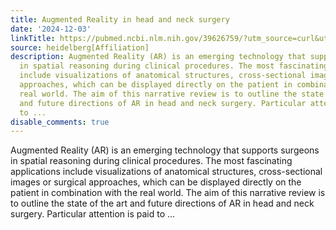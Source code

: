 ```yaml
---
title: Augmented Reality in head and neck surgery
date: '2024-12-03'
linkTitle: https://pubmed.ncbi.nlm.nih.gov/39626759/?utm_source=curl&utm_medium=rss&utm_campaign=pubmed-2&utm_content=1FakS-2QOkCT8HsMOQP1bCRQ4YzyumYOmxmF0moLsQ3dFB1E9V&fc=20220326224207&ff=20241204174915&v=2.18.0.post9+e462414
source: heidelberg[Affiliation]
description: Augmented Reality (AR) is an emerging technology that supports surgeons
  in spatial reasoning during clinical procedures. The most fascinating applications
  include visualizations of anatomical structures, cross-sectional images or surgical
  approaches, which can be displayed directly on the patient in combination with the
  real world. The aim of this narrative review is to outline the state of the art
  and future directions of AR in head and neck surgery. Particular attention is paid
  to ...
disable_comments: true
---
```

Augmented Reality (AR) is an emerging technology that supports surgeons in spatial reasoning during clinical procedures. The most fascinating applications include visualizations of anatomical structures, cross-sectional images or surgical approaches, which can be displayed directly on the patient in combination with the real world. The aim of this narrative review is to outline the state of the art and future directions of AR in head and neck surgery. Particular attention is paid to ...